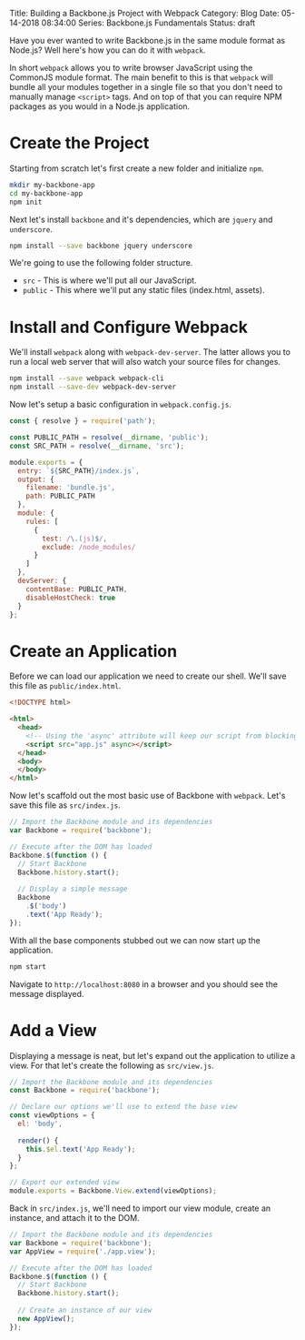 Title: Building a Backbone.js Project with Webpack
Category: Blog
Date: 05-14-2018 08:34:00
Series: Backbone.js Fundamentals
Status: draft

Have you ever wanted to write Backbone.js in the same module format as Node.js? Well here's how 
you can do it with `webpack`.

In short `webpack` allows you to write browser JavaScript using the CommonJS module format. 
The main benefit to this is that `webpack` will bundle all your modules together in a single file 
so that you don't need to manually manage `<script>` tags. And on top of that you can require NPM packages 
as you would in a Node.js application.

# Create the Project
Starting from scratch let's first create a new folder and initialize `npm`.

```bash
mkdir my-backbone-app
cd my-backbone-app
npm init
```

Next let's install `backbone` and it's dependencies, which are `jquery` and `underscore`.

```bash
npm install --save backbone jquery underscore
```

We're going to use the following folder structure.

* `src` - This is where we'll put all our JavaScript.
* `public` - This where we'll put any static files (index.html, assets).

# Install and Configure Webpack
We'll install `webpack` along with `webpack-dev-server`. The latter allows you 
to run a local web server that will also watch your source files for changes.

```bash
npm install --save webpack webpack-cli
npm install --save-dev webpack-dev-server
```

Now let's setup a basic configuration in `webpack.config.js`.

```js
const { resolve } = require('path');

const PUBLIC_PATH = resolve(__dirname, 'public');
const SRC_PATH = resolve(__dirname, 'src');

module.exports = {
  entry: `${SRC_PATH}/index.js`,
  output: {
    filename: 'bundle.js',
    path: PUBLIC_PATH
  },
  module: {
    rules: [
      {
        test: /\.(js)$/,
        exclude: /node_modules/
      }
    ]
  },
  devServer: {
    contentBase: PUBLIC_PATH,
    disableHostCheck: true
  }
};
```

# Create an Application
Before we can load our application we need to create our shell. We'll save this file as 
`public/index.html`.

```html
<!DOCTYPE html>

<html>
  <head>
    <!-- Using the 'async' attribute will keep our script from blocking the page load. -->
    <script src="app.js" async></script>
  </head>
  <body>
  </body>
</html>
```

Now let's scaffold out the most basic use of Backbone with `webpack`. Let's save this file 
as `src/index.js`.

```js
// Import the Backbone module and its dependencies
var Backbone = require('backbone');

// Execute after the DOM has loaded
Backbone.$(function () {
  // Start Backbone
  Backbone.history.start();
  
  // Display a simple message
  Backbone
    .$('body')
    .text('App Ready');
});
```

With all the base components stubbed out we can now start up the application.

```bash
npm start
```

Navigate to `http://localhost:8080` in a browser and you should see the message displayed.

# Add a View
Displaying a message is neat, but let's expand out the application to utilize a view. For that 
let's create the following as `src/view.js`.

```js
// Import the Backbone module and its dependencies
const Backbone = require('backbone');

// Declare our options we'll use to extend the base view
const viewOptions = {
  el: 'body',
  
  render() {
    this.$el.text('App Ready');
  }
};

// Export our extended view
module.exports = Backbone.View.extend(viewOptions);
```

Back in `src/index.js`, we'll need to import our view module, create an instance, and attach 
it to the DOM.

```js
// Import the Backbone module and its dependencies
var Backbone = require('backbone');
var AppView = require('./app.view');

// Execute after the DOM has loaded
Backbone.$(function () {
  // Start Backbone
  Backbone.history.start();
  
  // Create an instance of our view
  new AppView();
});
```